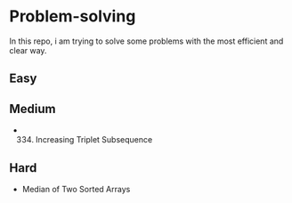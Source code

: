# Problem-solving
In this repo, i am trying to solve some problems with the most efficient and clear way.
## Easy
## Medium
- 334. Increasing Triplet Subsequence
## Hard
- Median of Two Sorted Arrays
